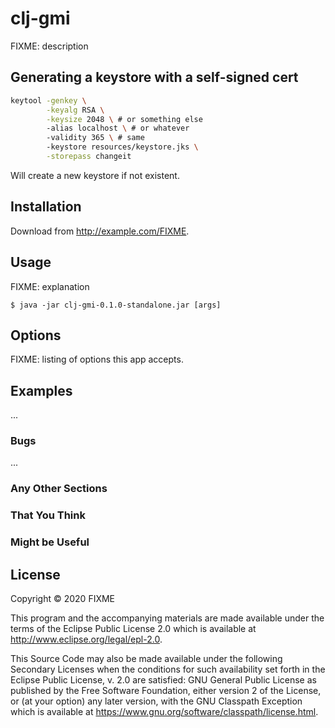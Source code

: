 # clj-gmi

FIXME: description

## Generating a keystore with a self-signed cert
```bash
keytool -genkey \
		-keyalg RSA \
		-keysize 2048 \ # or something else
		-alias localhost \ # or whatever
		-validity 365 \ # same
		-keystore resources/keystore.jks \
		-storepass changeit
```
Will create a new keystore if not existent.

## Installation

Download from http://example.com/FIXME.

## Usage

FIXME: explanation

    $ java -jar clj-gmi-0.1.0-standalone.jar [args]

## Options

FIXME: listing of options this app accepts.

## Examples

...

### Bugs

...

### Any Other Sections
### That You Think
### Might be Useful

## License

Copyright © 2020 FIXME

This program and the accompanying materials are made available under the
terms of the Eclipse Public License 2.0 which is available at
http://www.eclipse.org/legal/epl-2.0.

This Source Code may also be made available under the following Secondary
Licenses when the conditions for such availability set forth in the Eclipse
Public License, v. 2.0 are satisfied: GNU General Public License as published by
the Free Software Foundation, either version 2 of the License, or (at your
option) any later version, with the GNU Classpath Exception which is available
at https://www.gnu.org/software/classpath/license.html.

